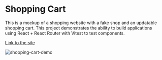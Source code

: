 # Shopping Cart

This is a mockup of a shopping website with a fake shop and an updatable shopping cart. This project demonstrates the ability to build applications using React + React Router with Vitest to test components.

[Link to the site](https://tubular-lollipop-155c55.netlify.app/)

![shopping-cart-demo](https://github.com/user-attachments/assets/b09b3a1c-f4b4-4f86-9d36-2b9ae79516e9)
